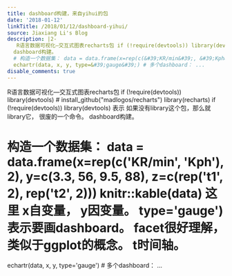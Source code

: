 ```yaml
---
title: dashboard构建，来自yihui的包
date: '2018-01-12'
linkTitle: /2018/01/12/dashboard-yihui/
source: Jiaxiang Li's Blog
description: |2-
   R语言数据可视化—交互式图表recharts包 if (!require(devtools)) library(devtools) # install_github(&quot;madlogos/recharts&quot;) library(recharts) if (!require(devtools)) library(devtools) 表示 如果没有library这个包，那么就library它， 很废的一个命令。
  dashboard构建。
  # 构造一个数据集： data = data.frame(x=rep(c(&#39;KR/min&#39;, &#39;Kph&#39;), 2), y=c(3.3, 56, 9.5, 88), z=c(rep(&#39;t1&#39;, 2), rep(&#39;t2&#39;, 2))) knitr::kable(data) 这里 x自变量， y因变量。 type='gauge')表示要画dashboard。 facet很好理解，类似于ggplot的概念。 t时间轴。
  echartr(data, x, y, type=&#39;gauge&#39;) # 多个dashboard： ...
disable_comments: true
---
```

 R语言数据可视化—交互式图表recharts包 if (!require(devtools)) library(devtools) # install_github(&quot;madlogos/recharts&quot;) library(recharts) if (!require(devtools)) library(devtools) 表示 如果没有library这个包，那么就library它， 很废的一个命令。
dashboard构建。
# 构造一个数据集： data = data.frame(x=rep(c(&#39;KR/min&#39;, &#39;Kph&#39;), 2), y=c(3.3, 56, 9.5, 88), z=c(rep(&#39;t1&#39;, 2), rep(&#39;t2&#39;, 2))) knitr::kable(data) 这里 x自变量， y因变量。 type='gauge')表示要画dashboard。 facet很好理解，类似于ggplot的概念。 t时间轴。
echartr(data, x, y, type=&#39;gauge&#39;) # 多个dashboard： ...